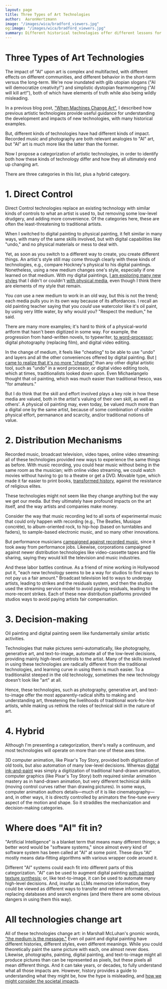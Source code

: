 ```yaml
---
layout: page
title: Three Types of Art Technologies
author:  AaronHertzmann
image: "/images/wica/bradford_viewers.jpg"
og:image: "/images/wica/bradford_viewers.jpg"
summary: Different historical technologies offer different lessons for "AI" and art
---
```


# Three Types of Art Technologies

The impact of "AI" upon art is complex and multifacted, with different effects on different communities, and different behavior in the short-term versus the long-term. We're now inundated with glib utopian slogans ("AI will democratize creativity!") and simplistic dystopian fearmongering ("AI will kill art!"), both of which have elements of truth while also being wildly misleading.

In a previous blog post, ["When Machines Change Art"](/2022/12/17/when-tech-changes-art.html), I described how previous artistic technologies provide useful guidance for understanding the development and impacts of new technologies, with many historical examples.  

But, different kinds of technologies have had different kinds of impact. Recorded music and photography are both relevant analogies to "AI" art, but "AI" art is much more like the latter than the former.

Now I propose a categorization of artistic technologies, in order to identify both how these kinds of technology differ and how they all ultimately end up changing art.  

There are three categories in this list, plus a hybrid category.

# 1. Direct Control

Direct Control technologies replace an existing technology with similar kinds of controls to what an artist is used to, but removing some low-level drudgery, and adding more convenience.
Of the categories here, these are often the least-threatening to traditional artists.

When I switched to digital painting to physical painting, it felt similar in many ways, with many of the same skills involved, but with digital capabilities like "undo," and no physical materials or mess to deal with. 

Yet, as soon as you switch to a different way to create, you create different things.  An artist's style still may come through clearly with these kinds of technologies, e.g., compare Hockney's physical to his digital paintings. Nonetheless, using a new medium changes one's style, especially if one learned on that medium. With my digital paintings, [I am exploring many new styles](https://www.instagram.com/aaronhertzmann/) that I didn't or couldn't [with physical media](/2020/09/15/painting-in-karies.html), even though I think there are elements of my style that remain.

You _can_ use a new medium to work in an old way, but this is not the trend; each media pulls you in its own way because of its affordances.  I recall an old painting teacher saying that you _could_ use watercolor like it's oil paint, by using very little water, by why would you? "Respect the medium," he said.

There are many more examples; it's hard to think of a physical-world artform that hasn't been digitized in some way.  For example, the progression from hand-written novels, to typewriter, [to word-processor](https://classes.matthewjbrown.net/teaching-files/philtech/berry-computer.pdf); digital photography (replacing film), and digital video editing. 

In the change of medium, it feels like "cheating" to be able to use "undo" and layers and all the other conveniences offered by digital painting. But [I came to realize that it's no more "cheating"](/2020/10/28/embracing-digital-painting.html) than any other digital artistic tool, such as "undo" in a word processor, or digital video editing tools, which at times, traditionalists looked down upon. 
Even  Michaelangelo thought that oil painting, which was much easier than traditional fresco, was "for amateurs."

But I do think that the skill and effort involved plays a key role in how these media are valued, both in the artist's valuing of their own skill, as well as others'.  A physical oil painting may, even today, be valued much more than a digital one by the same artist, because of some combination of visible physical effort, permanance and scarcity, and/or traditional notions of value.

# 2. Distribution Mechanisms

Recorded music, broadcast television, video tapes, online video streaming: all of these technologies provided new ways to experience the same things as before. With music recording, you could hear music without being in the same room as the musician; with online video streaming, we could watch movies without having to go to a theatre or get a DVD. Movable type, which made it far easier to print books, [transformed history](https://en.wikipedia.org/wiki/Printing#Impact_of_German_movable_type_printing_press), against the resistance of religious elites.

These technologies might not seem like they change anything but the way we get our media. But they ultimately have profound impacts on the art itself, and the way artists and companies make money.

Consider the way that music recording led to all sorts of experimental music that could only happen with recording (e.g., The Beatles, Musique concrète), to album-oriented rock, to hip-hop (based on turntables and faders), to sample-based electronic music, and so many other innovations.  

But performance musicians [campaigned against recorded music](https://www.smithsonianmag.com/history/musicians-wage-war-against-evil-robots-92702721/), since it took away from performance jobs.  Likewise, corporations campaigned against newer distribution technologies like video-cassette tapes and file sharing, saying they would kill the television and music industries.  

And these labor battles continue. As a friend of mine working in Hollywood put it, "each new technology seems to be a way for studios to find ways to not pay us a fair amount." Broadcast television led to ways to underpay artists, leading to strikes and the residuals system, and then the studios used the streaming service model to avoid paying residuals, leading to the more-recent strikes. Each of these new distribution platforms provided studios ways to avoid paying artists fair compensation.  


# 3. Decision-making


Oil painting and digital painting seem like fundamentally similar artistic activities.

Technologies that make pictures semi-automatically, like photography, generative art, and text-to-image, automate all of the low-level decisions, providing mainly high-level controls to the artist. Many of the skills involved in using these technologies are radically different from the traditional technologies, and learning curve in using them is much easier.  To a traditionalist steeped in the old technology, sometimes the new technology doesn't look like "art" at all.

Hence, these technologies, such as photography, generative art, and text-to-image offer the most apparently-radical shifts to making and understanding art, threatening the livelihoods of traditional work-for-hire artists, while making us rethink the roles of technical skill in the nature of art.


# 4. Hybrid

Although I'm presenting a categorization, there's really a continuum, and most technologies will operate on more than one of these axes time. 

3D computer animation, like Pixar's Toy Story, provided both digitization of old tools, but also automation of many low-level decisions.  Whereas [digital ink-and-paint](https://en.wikipedia.org/wiki/Traditional_animation#Digital_ink_and_paint) was simply a digitization of traditional hand-drawn animation, computer graphics (like Pixar's Toy Story) both  required similar animation mastery as in hand-drawn animation, but very different techinical skills (moving control curves rather than drawing pictures). In some ways, computer animation authors details—much of it is like cinematography—and, in other ways, it is directly controlled by animators the fine-tune every aspect of the motion and shape. So it straddles the mechanization and decision-making categories.

# Where does "AI" fit in?

"Artificial Intelligence" is a blanket term that means many different things; a better word would be "software systems," since almost every kind of software system has been called at "AI" at some point. These days "AI" mostly means data-fitting algorithms with various wrapper code around it.

Different "AI" systems could each fit into different parts of this categorization.  "AI" can be used to augment digital painting [with painted texture synthesis](https://www.youtube.com/watch?v=AIHt9bb3WzU); or, like text-to-image, it can be used to automate many high-level decisions. And, insofar as LLMs memorize information, they could be viewed as different ways to transfer and retrieve information, replacing databases and search engines (and there there are some obvious dangers in using them this way).

# All technologies change art

All of these technologies change art: in Marshall McLuhan's gnomic words, ["the medium is the message."](https://en.wikipedia.org/wiki/The_medium_is_the_message)  Even oil paint and digital painting have different histories, different styles, even different meanings. While you could theoretically paint the same picture with each, one almost never does. Likewise, photographs, painting, digital painting, and text-to-image might all produce pictures than can be represented as pixels, but these pixels all mean different things.  And it can take years, or decades, to fully understand what all those impacts are. However, history provides a guide to understanding what they might be, how the hype is misleading, and [how we might consider the societal impacts](https://www.science.org/doi/10.1126/science.adh4451).
